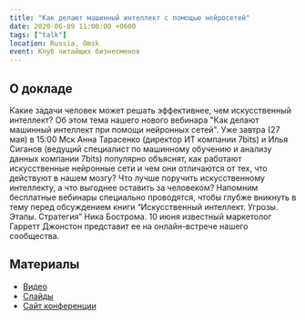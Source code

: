 ```yaml
---
title: "Как делают машинный интеллект с помощью нейросетей"
date: 2020-06-09 11:00:00 +0600
tags: ["talk"]
location: Russia, Omsk
event: Клуб читайщих бизнесменов
---
```


## О докладе

Какие задачи человек может решать эффективнее, чем искусственный интеллект?
Об этом тема нашего нового вебинара "Как делают машинный интеллект при помощи нейронных сетей".
Уже завтра (27 мая) в 15:00 Мск Анна Тарасенко (директор ИТ компании 7bits) и Илья Сиганов (ведущий специалист по машинному обучению и анализу данных компании 7bits) популярно объяснят, как работают искусственные нейронные сети и чем они отличаются от тех, что действуют в нашем мозгу? Что лучше поручить искусственному интеллекту, а что выгоднее оставить за человеком?
Напомним бесплатные вебинары специально проводятся, чтобы глубже вникнуть в тему перед обсуждением книги “Искусственный интеллект. Угрозы. Этапы. Стратегия” Ника Бострома. 10 июня известный маркетолог Гарретт Джонстон представит ее на онлайн-встрече нашего сообщества.

## Материалы

- [Видео](https://www.facebook.com/readingclubrussia/videos/908291622983811/)
- [Слайды](https://docs.google.com/presentation/d/e/2PACX-1vRBbesBj4OkGjfXFHlIgpbir9jWClJ7v-AmsJg5O0qoi-ALJ-hC2RtvSgbtYrvOWCgOOL27BNVp3nGV/pub?start=false&loop=false&delayms=3000)
- [Сайт конференции](https://www.facebook.com/readingclubrussia/posts/1303488076512482)
